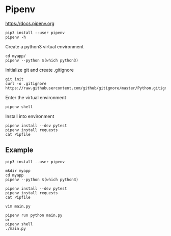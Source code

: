 # Pipenv
https://docs.pipenv.org

    pip3 install --user pipenv
    pipenv -h

Create a python3 virtual environment

    cd myapp/
    pipenv --python $(which python3)

Initialize git and create .gitignore

    git init
    curl -o .gitignore https://raw.githubusercontent.com/github/gitignore/master/Python.gitignore

Enter the virtual environment

    pipenv shell

Install into environment

    pipenv install --dev pytest
    pipenv install requests
    cat Pipfile

## Example

    pip3 install --user pipenv

    mkdir myapp
    cd myapp
    pipenv --python $(which python3)

    pipenv install --dev pytest
    pipenv install requests
    cat Pipfile

    vim main.py

    pipenv run python main.py
    or
    pipenv shell
    ./main.py